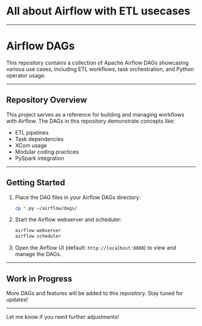 # All about Airflow with ETL usecases
---

# **Airflow DAGs**

This repository contains a collection of Apache Airflow DAGs showcasing various use cases, including ETL workflows, task orchestration, and Python operator usage. 

---

## **Repository Overview**

This project serves as a reference for building and managing workflows with Airflow. The DAGs in this repository demonstrate concepts like:

- ETL pipelines
- Task dependencies
- XCom usage
- Modular coding practices
- PySpark integration

---

## **Getting Started**

1. Place the DAG files in your Airflow DAGs directory:
   ```bash
   cp *.py ~/airflow/dags/
   ```
2. Start the Airflow webserver and scheduler:
   ```bash
   airflow webserver
   airflow scheduler
   ```
3. Open the Airflow UI (default: `http://localhost:8080`) to view and manage the DAGs.

---

## **Work in Progress**

More DAGs and features will be added to this repository. Stay tuned for updates!

---

Let me know if you need further adjustments!